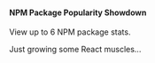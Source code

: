 #### NPM Package Popularity Showdown
View up to 6 NPM package stats.

Just growing some React muscles...
